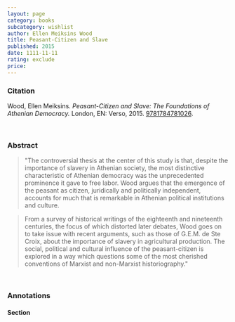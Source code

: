 ```yaml
---
layout: page
category: books
subcategory: wishlist
author: Ellen Meiksins Wood
title: Peasant-Citizen and Slave
published: 2015
date: 1111-11-11
rating: exclude
price:
---
```


### Citation

Wood, Ellen Meiksins. *Peasant-Citizen and Slave: The Foundations of Athenian Democracy.* London, EN: Verso, 2015. [9781784781026](https://www.versobooks.com/en-ca/products/1243-peasant-citizen-and-slave).

<br>

### Abstract

> "The controversial thesis at the center of this study is that, despite the importance of slavery in Athenian society, the most distinctive characteristic of Athenian democracy was the unprecedented prominence it gave to free labor. Wood argues that the emergence of the peasant as citizen, juridically and politically independent, accounts for much that is remarkable in Athenian political institutions and culture.

> From a survey of historical writings of the eighteenth and nineteenth centuries, the focus of which distorted later debates, Wood goes on to take issue with recent arguments, such as those of G.E.M. de Ste Croix, about the importance of slavery in agricultural production. The social, political and cultural influence of the peasant-citizen is explored in a way which questions some of the most cherished conventions of Marxist and non-Marxist historiography."

<br>

### Annotations

#### Section

<br>
